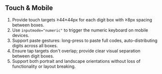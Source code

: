 ## Touch & Mobile

1. Provide touch targets ≥44×44px for each digit box with ≥8px spacing between boxes.
2. Use `inputmode="numeric"` to trigger the numeric keyboard on mobile devices.
3. Support paste gestures: long-press to paste full codes, auto-distributing digits across all boxes.
4. Ensure tap targets don't overlap; provide clear visual separation between digit boxes.
5. Support both portrait and landscape orientations without loss of functionality or layout breaking.